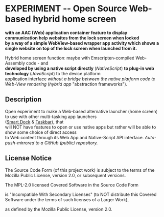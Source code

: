 # EXPERIMENT -- Open Source Web-based hybrid home screen
**with an AAC (Web) application container feature to display communication help websites from the lock screen when locked**  
**by a way of a simple WebView-based wrapper app activity which shows a single website on top of the lock screen when launched from it.**

Hybrid home screen function: maybe with Emscripten-compiled Web-Assembly code - and  
**developed by using a native script directly** (_NativeScript_) **to plug-in web technology** (_JavaScript_) to the device platform  
application interface _without a bridge between the native platform code to Web-View rendering_ (_hybrid app_ "abstraction frameworks").

## Description

Open experiment to make a Web-based alternative launcher (home screen) to use with other multi-tasking app launchers  
([Smart Dock](https://github.com/axel358/smartdock) & [Taskbar](https://github.com/farmerbb/Taskbar)), that  
will NOT have features to open or use native apps but rather will be able to show some choice of direct access  
to Web content through its Web App and Native-Script API interface. _Auto-push-mirrored to a GitHub (public) repository._

## License Notice

The Source Code Form (of this project work) is subject to the terms of the Mozilla Public License, version 2.0, or subsequent versions.

The MPL-2.0 licensed Covered Software in the Source Code Form 

is "Incompatible With Secondary Licenses" (to NOT distribute this Covered Software
under the terms of such licenses of a Larger Work),
 
as defined by the Mozilla Public License, version 2.0.
